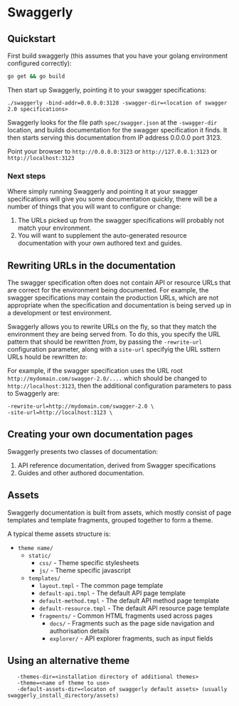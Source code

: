 Swaggerly
=========

## Quickstart

First build swaggerly (this assumes that you have your golang environment configured correctly):
```bash
go get && go build
```

Then start up Swaggerly, pointing it to your swagger specifications:
```
./swaggerly -bind-addr=0.0.0.0:3128 -swagger-dir=<location of swagger 2.0 specifications>
```

Swaggerly looks for the file path `spec/swagger.json` at the `-swagger-dir` location, and builds documentation for the swagger specification it finds. It then starts serving this documentation from IP address 0.0.0.0 port 3123.

Point your browser to `http://0.0.0.0:3123` or `http://127.0.0.1:3123` or `http://localhost:3123`

### Next steps
Where simply running Swaggerly and pointing it at your swagger specifications will give you some documentation quickly, there
will be a number of things that you will want to configure or change:

1. The URLs picked up from the swagger specifications will probably not match your environment.
2. You will want to supplement the auto-generated resource documentation with your own authored text and guides.

## Rewriting URLs in the documentation
The swagger specification often does not contain API or resource URLs that are correct for the environment being documented.
For example, the swagger specifications may contain the production URLs, which are not appropriate when the specification and
documentation is being served up in a development or test environment.

Swaggerly allows you to rewrite URLs on the fly, so that they match the environment they are being served from. To do this,
you specify the URL pattern that should be rewritten *from*, by passing the `-rewrite-url` configuration parameter, along with
a `site-url` specifyig the URL ssttern URLs hould be rewritten *to*:

For example, if the swagger specification uses the URL root `http://mydomain.com/swagger-2.0/....` which should be changed to
`http://localhost:3123`, then the additional configuration parameters to pass to Swaggerly are:

```
-rewrite-url=http://mydomain.com/swagger-2.0 \
-site-url=http://localhost:3123 \
```

## Creating your own documentation pages
Swaggerly presents two classes of documentation:

1. API reference documentation, derived from Swagger specifications
2. Guides and other authored documentation.

## Assets
Swaggerly documentation is built from assets, which mostly consist of page templates and template fragments, grouped together to form a theme.

A typical theme assets structure is:

- `theme name/`
    - `static/`
        - `css/` - Theme specific stylesheets
        - `js/` - Theme specific javascript
    - `templates/`
        - `layout.tmpl` - The common page template
        - `default-api.tmpl` - The default API page template
        - `default-method.tmpl` - The default API method page template
        - `default-resource.tmpl` - The default API resource page template
        - `fragments/` - Common HTML fragments used across pages
            - `docs/` - Fragments such as the page side navigation and authorisation details
            - `explorer/` - API explorer fragments, such as input fields

## Using an alternative theme
```
   -themes-dir=<installation directory of additional themes>
   -theme=<name of theme to use>
   -default-assets-dir=<locaton of swaggerly default assets> (usually swaggerly_install_directory/assets)
```
